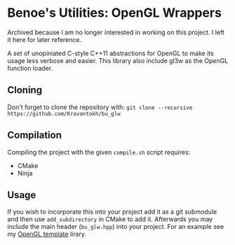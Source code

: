 # Benoe's Utilities: OpenGL Wrappers

Archived because I am no longer interested in working on this project. I left it here for later reference. 

A set of unopiniated C-style C++11 abstractions for OpenGL to make its usage less verbose and easier.
This library also include gl3w as the OpenGL function loader.

## Cloning
Don't forget to clone the repository with:
```git clone --recursive https://github.com/Kravantokh/bu_glw```

## Compilation
Compiling the project with the given `compile.sh` script requires:
 * CMake
 * Ninja
 
 ## Usage
 If you wish to incorporate this into your project add it as a git submodule and then use `add_subdirectory` in CMake to add it. Afterwards you may include the main header (`bu_glw.hpp`) into your project.
For an example see my [OpenGL template](https://github.com/Kravantokh/OpenGL_template) lirary.
